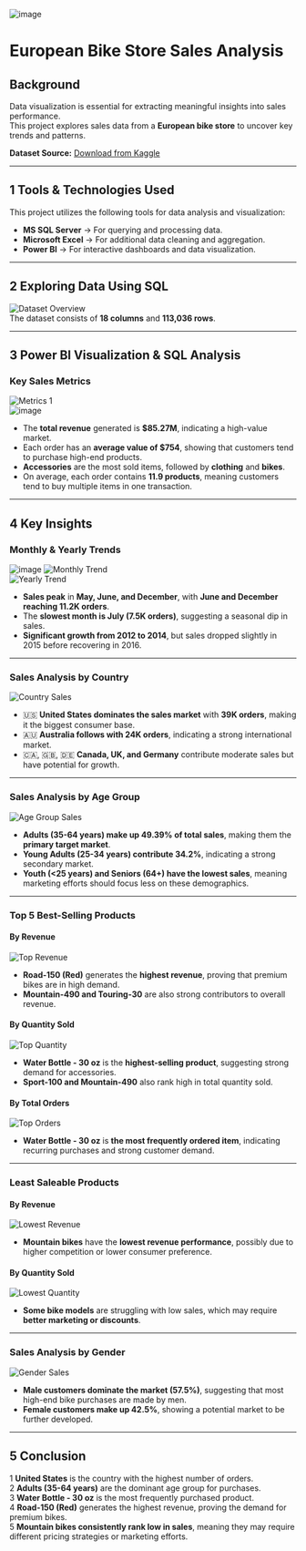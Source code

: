 ![image](https://github.com/user-attachments/assets/0b51ba3c-ca9a-4aae-a7d9-716de8b59a9c)
#  European Bike Store Sales Analysis

##  Background  
Data visualization is essential for extracting meaningful insights into sales performance.  
This project explores sales data from a **European bike store** to uncover key trends and patterns.  

 **Dataset Source:** [Download from Kaggle](#)  

---

## 1️ Tools & Technologies Used  
This project utilizes the following tools for data analysis and visualization:  

-  **MS SQL Server** → For querying and processing data.  
-  **Microsoft Excel** → For additional data cleaning and aggregation.  
-  **Power BI** → For interactive dashboards and data visualization.  

---

## 2️ Exploring Data Using SQL  
![Dataset Overview](https://github.com/user-attachments/assets/4ace3351-80c5-4797-b43e-62e0bfedb0ff)  
The dataset consists of **18 columns** and **113,036 rows**.  

---

## 3️ Power BI Visualization & SQL Analysis  

###  **Key Sales Metrics**  
![Metrics 1](https://github.com/user-attachments/assets/c8e42fb3-e8d6-4b3d-a6b4-1bf2167e1eef)  
![image](https://github.com/user-attachments/assets/6989ee4a-beb2-4171-b658-7fbaec5dd3ea)
  
- The **total revenue** generated is **$85.27M**, indicating a high-value market.  
- Each order has an **average value of $754**, showing that customers tend to purchase high-end products.  
- **Accessories** are the most sold items, followed by **clothing** and **bikes**.  
- On average, each order contains **11.9 products**, meaning customers tend to buy multiple items in one transaction.  

---

## 4️ Key Insights  

###  **Monthly & Yearly Trends**  
![image](https://github.com/user-attachments/assets/ee8bd229-63b7-463d-8e91-2891f6a6b31e)
![Monthly Trend](https://github.com/user-attachments/assets/73ce4d28-be32-4969-b7db-654344b82e7b)  
![Yearly Trend](https://github.com/user-attachments/assets/4be8a17a-5f3e-4ad8-9cb7-12a63ca6139d)  

- **Sales peak** in **May, June, and December**, with **June and December reaching 11.2K orders**.  
- The **slowest month is July (7.5K orders)**, suggesting a seasonal dip in sales.  
- **Significant growth from 2012 to 2014**, but sales dropped slightly in 2015 before recovering in 2016.  

---

###  **Sales Analysis by Country**  
![Country Sales](https://github.com/user-attachments/assets/38cf2097-d9ee-4a8e-9216-03c4e6ff1a7e)  

- 🇺🇸 **United States dominates the sales market** with **39K orders**, making it the biggest consumer base.  
- 🇦🇺 **Australia follows with 24K orders**, indicating a strong international market.  
- 🇨🇦, 🇬🇧, 🇩🇪 **Canada, UK, and Germany** contribute moderate sales but have potential for growth.  

---

###  **Sales Analysis by Age Group**  
![Age Group Sales](https://github.com/user-attachments/assets/56536b11-1cd5-4588-8859-958f581bcd9a)  

- **Adults (35-64 years) make up 49.39% of total sales**, making them the **primary target market**.  
- **Young Adults (25-34 years) contribute 34.2%**, indicating a strong secondary market.  
- **Youth (<25 years) and Seniors (64+) have the lowest sales**, meaning marketing efforts should focus less on these demographics.  

---

###  **Top 5 Best-Selling Products**  

#### **By Revenue**  
![Top Revenue](https://github.com/user-attachments/assets/7ba8a7fa-2801-49ec-a917-686898d4728d)  
  
- **Road-150 (Red)** generates the **highest revenue**, proving that premium bikes are in high demand.  
- **Mountain-490 and Touring-30** are also strong contributors to overall revenue.  

#### **By Quantity Sold**  
![Top Quantity](https://github.com/user-attachments/assets/00d97a54-2356-4a79-812f-6cfd7d986471)  

- **Water Bottle - 30 oz** is the **highest-selling product**, suggesting strong demand for accessories.  
- **Sport-100 and Mountain-490** also rank high in total quantity sold.  

#### **By Total Orders**  
![Top Orders](https://github.com/user-attachments/assets/bf01b9b9-e2ee-49ec-af11-d28b4f46356c)  

- **Water Bottle - 30 oz** is **the most frequently ordered item**, indicating recurring purchases and strong customer demand.  

---

###  **Least Saleable Products**  

#### **By Revenue**  
![Lowest Revenue](https://github.com/user-attachments/assets/ea3c76b7-ede3-4e80-8689-a80e6615b977)  

- **Mountain bikes** have the **lowest revenue performance**, possibly due to higher competition or lower consumer preference.  

#### **By Quantity Sold**  
![Lowest Quantity](https://github.com/user-attachments/assets/11713738-b048-4561-84bc-d3fc9aa022f8) 

- **Some bike models** are struggling with low sales, which may require **better marketing or discounts**.  

---

###  **Sales Analysis by Gender**  
![Gender Sales](https://github.com/user-attachments/assets/19d61ee7-a113-470a-98fd-f1ff8aaa1c37)  

- **Male customers dominate the market (57.5%)**, suggesting that most high-end bike purchases are made by men.  
- **Female customers make up 42.5%**, showing a potential market to be further developed.  

---

##  5️ Conclusion  
1️ **United States** is the country with the highest number of orders.  
2️ **Adults (35-64 years)** are the dominant age group for purchases.  
3️ **Water Bottle - 30 oz** is the most frequently purchased product.  
4️ **Road-150 (Red)** generates the highest revenue, proving the demand for premium bikes.  
5️ **Mountain bikes consistently rank low in sales**, meaning they may require different pricing strategies or marketing efforts.  

